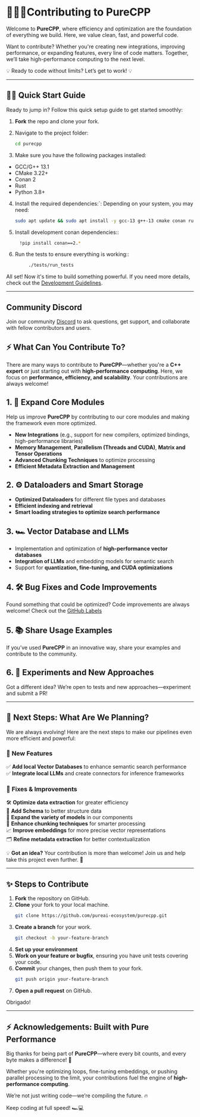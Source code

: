 #  🧙🏼‍♂️Contributing to PureCPP

Welcome to **PureCPP**, where efficiency and optimization are the foundation of everything we build. Here, we value clean, fast, and powerful code.

Want to contribute? Whether you're creating new integrations, improving performance, or expanding features, every line of code matters. Together, we’ll take high-performance computing to the next level.

💡 Ready to code without limits? Let’s get to work! 💡

---

## 💪🏽 Quick Start Guide

Ready to jump in? Follow this quick setup guide to get started smoothly:

1. **Fork** the repo and clone your fork.
2. Navigate to the project folder:
   ```bash
   cd purecpp
   ```

3. Make sure you have the following packages installed:
- GCC/G++ 13.1
- CMake 3.22+
- Conan 2
- Rust
- Python 3.8+

4. Install the required dependencies:`:
Depending on your system, you may need:

   ```bash
   sudo apt update && sudo apt install -y gcc-13 g++-13 cmake conan rustc cargo
   ```
5.  Install development conan dependencies::

   ```bash
        !pip install conan==2.*
   ```

6. Run the tests to ensure everything is working::
   ```bash
        ./tests/run_tests
   ```


 All set! Now it's time to build something powerful. If you need more details, check out the [Development Guidelines](#-Development-Guidelines).

---
## Community Discord
Join our community [Discord](https://discord.gg/8eF9v78Ndv) to ask questions, get support, and collaborate with fellow contributors and users.


## ⚡ What Can You Contribute To?  

There are many ways to contribute to **PureCPP**—whether you're a **C++ expert** or just starting out with **high-performance computing**. Here, we focus on **performance, efficiency, and scalability**. Your contributions are always welcome!  

## 1. 🚀 Expand Core Modules  

Help us improve **PureCPP** by contributing to our core modules and making the framework even more optimized.  

- **New Integrations** (e.g., support for new compilers, optimized bindings, high-performance libraries)  
- **Memory Management**, **Parallelism (Threads and CUDA)**, **Matrix and Tensor Operations**  
- **Advanced Chunking Techniques** to optimize processing  
- **Efficient Metadata Extraction and Management**  

## 2. ⚙️ Dataloaders and Smart Storage  

- **Optimized Dataloaders** for different file types and databases  
- **Efficient indexing and retrieval**  
- **Smart loading strategies to optimize search performance**  

## 3. 🏎️ Vector Database and LLMs  

- Implementation and optimization of **high-performance vector databases**  
- **Integration of LLMs** and embedding models for semantic search  
- Support for **quantization, fine-tuning, and CUDA optimizations**  

## 4. 🛠️ Bug Fixes and Code Improvements  

Found something that could be optimized? Code improvements are always welcome! Check out the [GitHub Labels](https://github.com/pureai-ecosystem/purecpp/labels)

## 5. 📚 Share Usage Examples  

If you’ve used **PureCPP** in an innovative way, share your examples and contribute to the community.  

## 6. 🔬 Experiments and New Approaches  

Got a different idea? We’re open to tests and new approaches—experiment and submit a PR!  



---

## 🚀 **Next Steps: What Are We Planning?**  

We are always evolving! Here are the next steps to make our pipelines even more efficient and powerful:  

### 🔹 **New Features**  
✅ **Add local Vector Databases** to enhance semantic search performance  
✅ **Integrate local LLMs** and create connectors for inference frameworks  

### 🔧 **Fixes & Improvements**  
🛠️ **Optimize data extraction** for greater efficiency  
📌 **Add Schema** to better structure data  
📌 **Expand the variety of models** in our components  
🔄 **Enhance chunking techniques** for smarter processing  
📈 **Improve embeddings** for more precise vector representations  
🗂️ **Refine metadata extraction** for better contextualization  

💡 **Got an idea?** Your contribution is more than welcome! Join us and help take this project even further. 🚀  

---


## ✨ Steps to Contribute

1. **Fork** the repository on GitHub.
2. **Clone** your fork to your local machine.
   ```bash
   git clone https://github.com/pureai-ecosystem/purecpp.git
   ```
3. **Create a branch** for your work.
   ```bash
   git checkout -b your-feature-branch
   ```
4. **Set up your environment** 
5. **Work on your feature or bugfix**, ensuring you have unit tests covering your code.
6. **Commit** your changes, then push them to your fork.
   ```bash
   git push origin your-feature-branch
   ```
7. **Open a pull request** on GitHub.

Obrigado!

---


## ⚡ **Acknowledgements: Built with Pure Performance**  

Big thanks for being part of **PureCPP**—where every bit counts, and every byte makes a difference! 🚀  

Whether you're optimizing loops, fine-tuning embeddings, or pushing parallel processing to the limit, your contributions fuel the engine of **high-performance computing**.  

We’re not just writing code—we’re compiling the future. 🔥  

Keep coding at full speed! 🏎️💻  
